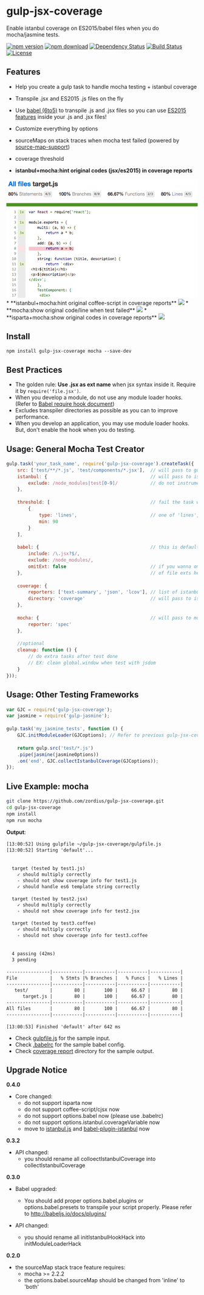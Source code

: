 gulp-jsx-coverage
=================

Enable istanbul coverage on ES2015/babel files when you do mocha/jasmine tests.

[![npm version](https://img.shields.io/npm/v/gulp-jsx-coverage.svg)](https://www.npmjs.org/package/gulp-jsx-coverage) [![npm download](https://img.shields.io/npm/dm/gulp-jsx-coverage.svg)](https://www.npmjs.org/package/gulp-jsx-coverage) [![Dependency Status](https://david-dm.org/zordius/gulp-jsx-coverage.svg)](https://david-dm.org/zordius/gulp-jsx-coverage) [![Build Status](https://travis-ci.org/zordius/gulp-jsx-coverage.svg?branch=master)](https://travis-ci.org/zordius/gulp-jsx-coverage) [![License](https://img.shields.io/badge/license-MIT-green.svg)](LICENSE.txt)

Features
--------

* Help you create a gulp task to handle mocha testing + istanbul coverage
* Transpile .jsx and ES2015 .js files on the fly
* Use <a href="https://github.com/babel/babel">babel (6to5)</a> to transpile .js and .jsx files so you can use <a href="http://babeljs.io/docs/learn-es2015/">ES2015 features</a> inside your .js and .jsx files!
* Customize everything by options
* sourceMaps on stack traces when mocha test failed (powered by <a href="https://github.com/evanw/node-source-map-support">source-map-support</a>)
* coverage threshold

* **istanbul+mocha:hint original codes (jsx/es2015) in coverage reports**
<img src="demo1.png" />
* **istanbul+mocha:hint original coffee-script in coverage reports**
<img src="demo2.png" />
* **mocha:show original code/line when test failed**
<img src="demo3.png" />
* **isparta+mocha:show original codes in coverage reports**
<img src="demo4.png" />

Install
-------

```
npm install gulp-jsx-coverage mocha --save-dev
```

Best Practices
--------------

* The golden rule: **Use .jsx as ext name** when jsx syntax inside it. Require it by `require('file.jsx')`.
* When you develop a module, do not use any module loader hooks. (Refer to <a href="https://babeljs.io/docs/usage/require/">Babel require hook document</a>)
* Excludes transpiler directories as possible as you can to improve performance.
* When you develop an application, you may use module loader hooks. But, don't enable the hook when you do testing.

Usage: General Mocha Test Creator
---------------------------------

```javascript
gulp.task('your_task_name', require('gulp-jsx-coverage').createTask({
    src: ['test/**/*.js', 'test/components/*.jsx'],  // will pass to gulp.src as mocha tests
    istanbul: {                                      // will pass to istanbul
        exclude: /node_modules|test[0-9]/            // do not instrument these files
    },

    threshold: [                                     // fail the task when coverage lower than one of this array
        {
            type: 'lines',                           // one of 'lines', 'statements', 'functions', 'banches'
            min: 90
        }
    ],

    babel: {                                         // this is default setting
        include: /\.jsx?$/,
        exclude: /node_modules/,
        omitExt: false                               // if you wanna omit file ext when require(), put an array
    },                                               // of file exts here. Ex: ['.jsx', '.es6'] (NOT RECOMMENDED)

    coverage: {
        reporters: ['text-summary', 'json', 'lcov'], // list of istanbul reporters
        directory: 'coverage'                        // will pass to istanbul reporters
    },

    mocha: {                                         // will pass to mocha
        reporter: 'spec'
    },

    //optional
    cleanup: function () {
        // do extra tasks after test done
        // EX: clean global.window when test with jsdom
    }
}));
```

Usage: Other Testing Frameworks
-------------------------------

```javascript
var GJC = require('gulp-jsx-coverage');
var jasmine = require('gulp-jasmine');

gulp.task('my_jasmine_tests', function () {
    GJC.initModuleLoader(GJCoptions); // Refer to previous gulp-jsx-coverage options

    return gulp.src('test/*.js')
    .pipe(jasmine(jasmineOptions))
    .on('end', GJC.collectIstanbulCoverage(GJCoptions));
});
```

Live Example: mocha
-------------------

```sh
git clone https://github.com/zordius/gulp-jsx-coverage.git
cd gulp-jsx-coverage
npm install
npm run mocha
```

**Output**:

```
[13:00:52] Using gulpfile ~/gulp-jsx-coverage/gulpfile.js
[13:00:52] Starting 'default'...


  target (tested by test1.js)
    ✓ should multiply correctly
    - should not show coverage info for test1.js
    ✓ should handle es6 template string correctly

  target (tested by test2.jsx)
    ✓ should multiply correctly
    - should not show coverage info for test2.jsx

  target (tested by test3.coffee)
    ✓ should multiply correctly
    - should not show coverage info for test3.coffee


  4 passing (42ms)
  3 pending

----------------|-----------|-----------|-----------|-----------|
File            |   % Stmts |% Branches |   % Funcs |   % Lines |
----------------|-----------|-----------|-----------|-----------|
   test/        |        80 |       100 |     66.67 |        80 |
      target.js |        80 |       100 |     66.67 |        80 |
----------------|-----------|-----------|-----------|-----------|
All files       |        80 |       100 |     66.67 |        80 |
----------------|-----------|-----------|-----------|-----------|

[13:00:53] Finished 'default' after 642 ms
```

* Check <a href="gulpfile.js">gulpfile.js</a> for the sample input.
* Check <a href=".babelrc">.babelrc</a> for the sample babel config.
* Check <a href="http://zordius.github.io/gulp-jsx-coverage/lcov-report/">coverage report</a> directory for the sample output.

Upgrade Notice
--------------

**0.4.0**
* Core changed:
  * do not support isparta now
  * do not support coffee-script/cjsx now
  * do not support options.babel now (please use .babelrc)
  * do not support options.istanbul.coverageVariable now
  * move to <a href="https://github.com/istanbuljs">istanbul.js</a> and <a href="https://github.com/istanbuljs/babel-plugin-istanbul">babel-plugin-istanbul</a> now

**0.3.2**

* API changed:
  * you should rename all colloectIstanbulCoverage into collectIstanbulCoverage

**0.3.0**

* Babel upgraded:
  * You should add proper options.babel.plugins or options.babel.presets to transpile your script properly. Please refer to http://babeljs.io/docs/plugins/

* API changed:
  * you should rename all initIstanbulHookHack into initModuleLoaderHack

**0.2.0**

* the sourceMap stack trace feature requires:
  * mocha >= 2.2.2
  * the options.babel.sourceMap should be changed from 'inline' to 'both'
